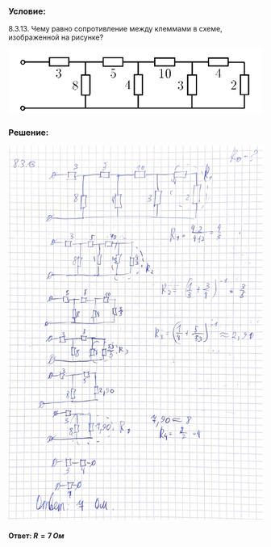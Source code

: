 ###  Условие: 

$8.3.13.$ Чему равно сопротивление между клеммами в схеме, изображенной на рисунке? 

![К задаче $8.3.13$|842x216, 65%](../../img/8.3.13/8.3.13.png)

###  Решение: 

![|1395x2051, 67%](../../img/8.3.13/1.jpg) 

####  Ответ: $R = 7 \,Ом$ 
